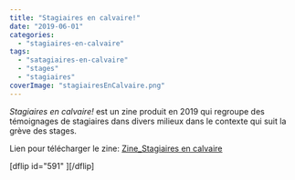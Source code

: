 ```yaml
---
title: "Stagiaires en calvaire!"
date: "2019-06-01"
categories: 
  - "stagiaires-en-calvaire"
tags: 
  - "satagiaires-en-calvaire"
  - "stages"
  - "stagiaires"
coverImage: "stagiairesEnCalvaire.png"
---
```


_Stagiaires en calvaire!_ est un zine produit en 2019 qui regroupe des témoignages de stagiaires dans divers milieux dans le contexte qui suit la grève des stages.

Lien pour télécharger le zine: [Zine\_Stagiaires en calvaire](https://raz-de-maree.info/wp-content/uploads/2023/11/Zine_Stagiaires-en-calvaire.pdf)

\[dflip id="591" \]\[/dflip\]
